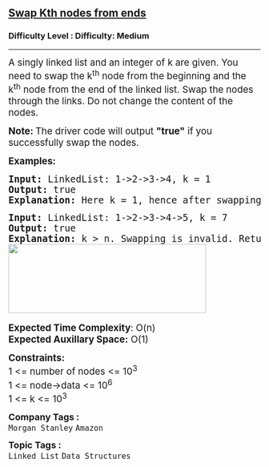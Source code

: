 <h2><a href="https://www.geeksforgeeks.org/problems/swap-kth-node-from-beginning-and-kth-node-from-end-in-a-singly-linked-list/1">Swap Kth nodes from ends</a></h2><h3>Difficulty Level : Difficulty: Medium</h3><hr><div class="problems_problem_content__Xm_eO"><p><span style="font-size: 14pt;">A singly linked list and an integer of k are given. You need to swap the k<sup>th</sup> node from the beginning and the k<sup>th</sup> node from the end of the linked list. Swap the nodes through the links. Do&nbsp;not change&nbsp;the content of the nodes.</span></p>
<p><span style="font-size: 14pt;"><strong>Note:&nbsp;</strong>The driver code will output <strong>"true"</strong> if you successfully swap the nodes.</span></p>
<p><span style="font-size: 14pt;"><strong>Examples:</strong></span></p>
<pre><span style="font-size: 14pt;"><strong>Input: </strong>LinkedList: 1-&gt;2-&gt;3-&gt;4, k = 1
<strong>Output: </strong>true<strong>
Explanation: </strong>Here k = 1, hence after swapping the 1st node from the beginning and end the new list will be 4-&gt;2-&gt;3-&gt;1. </span></pre>
<pre><span style="font-size: 14pt;"><strong>Input: </strong>LinkedList: 1-&gt;2-&gt;3-&gt;4-&gt;5, k = 7
<strong>Output: </strong>true<strong>
Explanation: </strong>k &gt; n. Swapping is invalid. Return the head node as it is.<br><img src="https://media.geeksforgeeks.org/img-practice/prod/addEditProblem/701070/Web/Other/blobid1_1722511116.png" width="395" height="138"> </span></pre>
<p><span style="font-size: 14pt;"><strong>Expected Time Complexity</strong>: O(n)<br><strong>Expected Auxillary Space:</strong> O(1)</span></p>
<p><span style="font-size: 14pt;"><strong>Constraints:</strong></span><br><span style="font-size: 14pt;"><span style="font-size: 14pt;">1 &lt;= number of nodes &lt;= 10</span><sup>3<br></sup></span><span style="font-size: 14pt;"><span style="font-size: 18.6667px;">1 &lt;= node-&gt;data &lt;= 10<sup>6<br></sup></span></span><span style="font-size: 14pt;">1 &lt;= k &lt;= 10<sup>3</sup></span></p></div><p><span style=font-size:18px><strong>Company Tags : </strong><br><code>Morgan Stanley</code>&nbsp;<code>Amazon</code>&nbsp;<br><p><span style=font-size:18px><strong>Topic Tags : </strong><br><code>Linked List</code>&nbsp;<code>Data Structures</code>&nbsp;